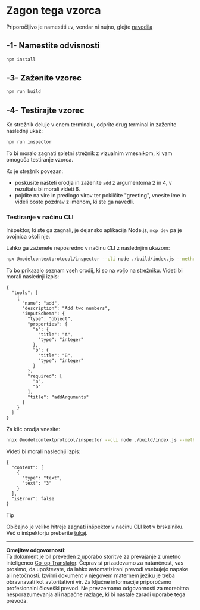 <!--
CO_OP_TRANSLATOR_METADATA:
{
  "original_hash": "6ebbb78b04c9b1f6c2367c713524fc95",
  "translation_date": "2025-09-03T16:19:55+00:00",
  "source_file": "03-GettingStarted/01-first-server/solution/typescript/README.md",
  "language_code": "sl"
}
-->
# Zagon tega vzorca

Priporočljivo je namestiti `uv`, vendar ni nujno, glejte [navodila](https://docs.astral.sh/uv/#highlights)

## -1- Namestite odvisnosti

```bash
npm install
```

## -3- Zaženite vzorec

```bash
npm run build
```

## -4- Testirajte vzorec

Ko strežnik deluje v enem terminalu, odprite drug terminal in zaženite naslednji ukaz:

```bash
npm run inspector
```

To bi moralo zagnati spletni strežnik z vizualnim vmesnikom, ki vam omogoča testiranje vzorca.

Ko je strežnik povezan:

- poskusite našteti orodja in zaženite `add` z argumentoma 2 in 4, v rezultatu bi morali videti 6.
- pojdite na vire in predlogo virov ter pokličite "greeting", vnesite ime in videli boste pozdrav z imenom, ki ste ga navedli.

### Testiranje v načinu CLI

Inšpektor, ki ste ga zagnali, je dejansko aplikacija Node.js, `mcp dev` pa je ovojnica okoli nje.

Lahko ga zaženete neposredno v načinu CLI z naslednjim ukazom:

```bash
npx @modelcontextprotocol/inspector --cli node ./build/index.js --method tools/list
```

To bo prikazalo seznam vseh orodij, ki so na voljo na strežniku. Videti bi morali naslednji izpis:

```text
{
  "tools": [
    {
      "name": "add",
      "description": "Add two numbers",
      "inputSchema": {
        "type": "object",
        "properties": {
          "a": {
            "title": "A",
            "type": "integer"
          },
          "b": {
            "title": "B",
            "type": "integer"
          }
        },
        "required": [
          "a",
          "b"
        ],
        "title": "addArguments"
      }
    }
  ]
}
```

Za klic orodja vnesite:

```bash
nnpx @modelcontextprotocol/inspector --cli node ./build/index.js --method tools/call --tool-name add --tool-arg a=1 --tool-arg b=2
```

Videti bi morali naslednji izpis:

```text
{
  "content": [
    {
      "type": "text",
      "text": "3"
    }
  ],
  "isError": false
}
```

> [!TIP]
> Običajno je veliko hitreje zagnati inšpektor v načinu CLI kot v brskalniku.
> Več o inšpektorju preberite [tukaj](https://github.com/modelcontextprotocol/inspector).

---

**Omejitev odgovornosti**:  
Ta dokument je bil preveden z uporabo storitve za prevajanje z umetno inteligenco [Co-op Translator](https://github.com/Azure/co-op-translator). Čeprav si prizadevamo za natančnost, vas prosimo, da upoštevate, da lahko avtomatizirani prevodi vsebujejo napake ali netočnosti. Izvirni dokument v njegovem maternem jeziku je treba obravnavati kot avtoritativni vir. Za ključne informacije priporočamo profesionalni človeški prevod. Ne prevzemamo odgovornosti za morebitna nesporazumevanja ali napačne razlage, ki bi nastale zaradi uporabe tega prevoda.